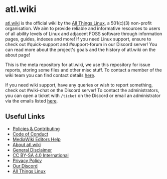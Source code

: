 # atl.wiki
[atl.wiki](https://atl.wiki) is the official wiki by the [All Things Linux](https://allthingslinux.org), a 501(c)(3) non-profit organisation. We aim to provide reliable and informative resources to users of all ability levels of Linux and adjacent FOSS software through information pages, guides, indexes and more! If you need Linux support, ensure to check out #quick-support and #support-forum in our Discord server! You can read more about the project's goals and the history of atl.wiki on the about page!

This is the meta repository for atl.wiki, we use this repository for issue reports, storing some files and other misc stuff. To contact a member of the wiki team you can find contact details [here](https://atl.wiki/Atl.wiki:About#Staff). 

If you need wiki support, have any queries or wish to report something, check out #wiki-chat on the Discord server! To contact the administrators, you can open a ticket with `/ticket` on the Discord or email an administrator via the emails listed [here](https://atl.wiki/Atl.wiki:About#Staff).

## Useful Links
- [Policies & Contributing](https://atl.wiki/Policies)
- [Code of Conduct](https://atl.wiki/Atl.wiki:Code_of_Conduct)
- [MediaWiki Editors Help](https://meta.wikimedia.org/wiki/Help:Contents)
- [About atl.wiki](https://atl.wiki/Atl.wiki:About)
- [General Disclaimer](https://atl.wiki/Atl.wiki:Disclaimer)
- [CC BY-SA 4.0 International](https://creativecommons.org/licenses/by-sa/4.0/)
- [Privacy Policy](https://atl.wiki/Atl.wiki:Privacy_policy)
- [Our Discord](https://discord.gg/linux)
- [All Things Linux](https://allthingslinux.org)